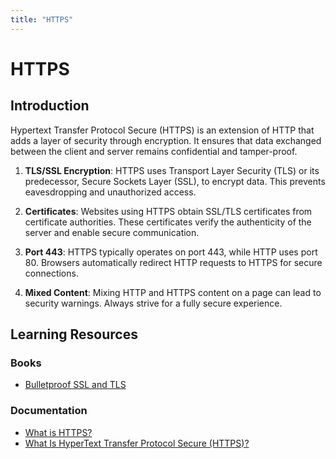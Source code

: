 ```yaml
---
title: "HTTPS"
---
```


# HTTPS

## Introduction
Hypertext Transfer Protocol Secure (HTTPS) is an extension of HTTP that adds a layer of security through encryption. It ensures that data exchanged between the client and server remains confidential and tamper-proof.

1. **TLS/SSL Encryption**: HTTPS uses Transport Layer Security (TLS) or its predecessor, Secure Sockets Layer (SSL), to encrypt data. This prevents eavesdropping and unauthorized access.

2. **Certificates**: Websites using HTTPS obtain SSL/TLS certificates from certificate authorities. These certificates verify the authenticity of the server and enable secure communication.

3. **Port 443**: HTTPS typically operates on port 443, while HTTP uses port 80. Browsers automatically redirect HTTP requests to HTTPS for secure connections.

4. **Mixed Content**: Mixing HTTP and HTTPS content on a page can lead to security warnings. Always strive for a fully secure experience.

## Learning Resources

### Books
- [Bulletproof SSL and TLS](https://www.amazon.com/Bulletproof-SSL-TLS-Understanding-Applications/dp/1907117040)

### Documentation
- [What is HTTPS?](https://www.cloudflare.com/learning/ssl/what-is-https/)
- [What Is HyperText Transfer Protocol Secure (HTTPS)?](https://www.fortinet.com/resources/cyberglossary/what-is-https)
